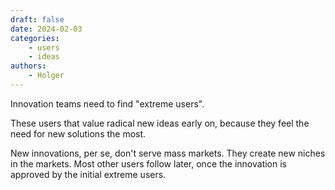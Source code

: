 ```yaml
---
draft: false
date: 2024-02-03
categories:
    - users
    - ideas
authors:
    - Holger
---
```


Innovation teams need to find "extreme users".

These users that value radical new ideas early on, because they feel the need for new solutions the most. 

New innovations, per se, don't serve mass markets. They create new niches in the markets. Most other users follow later, once the innovation is approved by the initial extreme users.